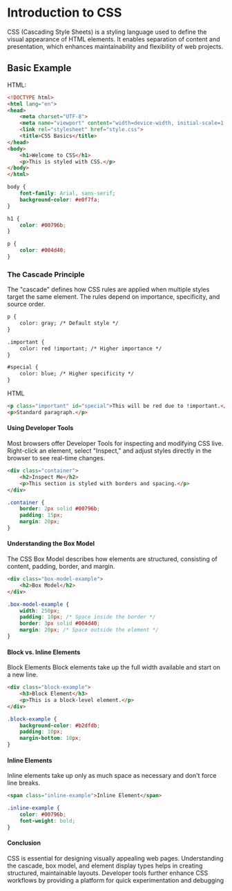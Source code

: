 # Introduction to CSS

CSS (Cascading Style Sheets) is a styling language used to define the visual appearance of HTML elements. It enables separation of content and presentation, which enhances maintainability and flexibility of web projects.

## Basic Example

HTML:
```html
<!DOCTYPE html>
<html lang="en">
<head>
    <meta charset="UTF-8">
    <meta name="viewport" content="width=device-width, initial-scale=1.0">
    <link rel="stylesheet" href="style.css">
    <title>CSS Basics</title>
</head>
<body>
    <h1>Welcome to CSS</h1>
    <p>This is styled with CSS.</p>
</body>
</html>
```

```css
body {
    font-family: Arial, sans-serif;
    background-color: #e0f7fa;
}

h1 {
    color: #00796b;
}

p {
    color: #004d40;
}
```
### The Cascade Principle
The "cascade" defines how CSS rules are applied when multiple styles target the same element. The rules depend on importance, specificity, and source order.
```html
p {
    color: gray; /* Default style */
}

.important {
    color: red !important; /* Higher importance */
}

#special {
    color: blue; /* Higher specificity */
}
```
HTML
```html
<p class="important" id="special">This will be red due to !important.</p>
<p>Standard paragraph.</p>
```

#### Using Developer Tools
Most browsers offer Developer Tools for inspecting and modifying CSS live. Right-click an element, select "Inspect," and adjust styles directly in the browser to see real-time changes.

```html
<div class="container">
    <h2>Inspect Me</h2>
    <p>This section is styled with borders and spacing.</p>
</div>
```

```css
.container {
    border: 2px solid #00796b;
    padding: 15px;
    margin: 20px;
}
```

#### Understanding the Box Model
The CSS Box Model describes how elements are structured, consisting of content, padding, border, and margin.
```html
<div class="box-model-example">
    <h2>Box Model</h2>
</div>
```

```css
.box-model-example {
    width: 250px;
    padding: 10px; /* Space inside the border */
    border: 3px solid #004d40;
    margin: 20px; /* Space outside the element */
}
```

#### Block vs. Inline Elements
Block Elements
Block elements take up the full width available and start on a new line.
```html
<div class="block-example">
    <h3>Block Element</h3>
    <p>This is a block-level element.</p>
</div>
```

```css
.block-example {
    background-color: #b2dfdb;
    padding: 10px;
    margin-bottom: 10px;
}
```

#### Inline Elements
Inline elements take up only as much space as necessary and don't force line breaks.
```html
<span class="inline-example">Inline Element</span>
```
```css
.inline-example {
    color: #00796b;
    font-weight: bold;
}
```
#### Conclusion
CSS is essential for designing visually appealing web pages. Understanding the cascade, box model, and element display types helps in creating structured, maintainable layouts. Developer tools further enhance CSS workflows by providing a platform for quick experimentation and debugging



